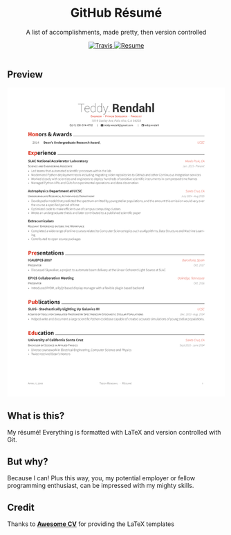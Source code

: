 <h1 align="center">
<br />
GitHub Résumé
</h1>

<p align="center">
  A list of accomplishments, made pretty, then version controlled
</p>


<div align="center">
  <a href="https://travis-ci.org/teddyrendahl/resume.svg?branch=master">
    <img alt="Travis" src="https://travis-ci.org/teddyrendahl/resume.svg?branch=master" />
  </a>
  <a href="https://raw.githubusercontent.com/teddyrendahl/resume/build/resume.pdf">
    <img alt="Resume" src="https://img.shields.io/badge/resume-pdf-green.svg" />
  </a>
</div>
<br />

## <a name="preview"></a>Preview
[![Résumé](https://raw.githubusercontent.com/teddyrendahl/resume/build/resume.png)](https://raw.githubusercontent.com/teddyrendahl/resume/build/resume.pdf)

## What is this?
My résumé! Everything is formatted with LaTeX and version controlled with Git. 

## But why?
Because I can! Plus this way, you, my potential employer or fellow programming enthusiast, can be impressed 
with my mighty skills.

## Credit
Thanks to [**Awesome CV**](https://github.com/posquit0/Awesome-CV) for providing the LaTeX templates

